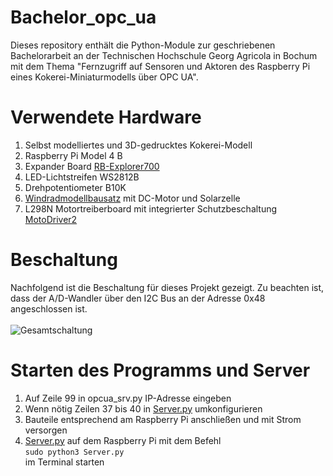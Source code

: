 # Bachelor_opc_ua
Dieses repository enthält die Python-Module zur geschriebenen Bachelorarbeit an der Technischen Hochschule Georg Agricola in Bochum mit dem Thema "Fernzugriff auf Sensoren und Aktoren des Raspberry Pi eines Kokerei-Miniaturmodells über OPC UA".


# Verwendete Hardware
1. Selbst modelliertes und 3D-gedrucktes Kokerei-Modell
2. Raspberry Pi Model 4 B
3. Expander Board [RB-Explorer700](https://joy-it.net/de/products/RB-Explorer700)
4. LED-Lichtstreifen WS2812B
5. Drehpotentiometer B10K
6. [Windradmodellbausatz](https://www.sol-expert-group.de/Solar-Produkte/Windanlagenmodelle/Solar-Modelle/Windanlagenmodell-SOL-WIND-Bausatz::857.html?MODsid=b7su72u36u9i4lmapqquudkst7) mit DC-Motor und Solarzelle 
7. L298N Motortreiberboard mit integrierter Schutzbeschaltung [MotoDriver2](https://joy-it.net/de/products/SBC-Motodriver2)


# Beschaltung
Nachfolgend ist die Beschaltung für dieses Projekt gezeigt. Zu beachten ist, dass der A/D-Wandler über den I2C Bus an der Adresse 0x48 angeschlossen ist.<br><br>
![Gesamtschaltung](https://user-images.githubusercontent.com/81588173/133212266-e198e94a-7edf-4d12-9953-ee7393504849.jpg)


# Starten des Programms und Server
1. Auf Zeile 99 in opcua_srv.py IP-Adresse eingeben
2. Wenn nötig Zeilen 37 bis 40 in [Server.py](Server.py#L37-L40) umkonfigurieren
3. Bauteile entsprechend am Raspberry Pi anschließen und mit Strom versorgen
4. [Server.py](Server.py) auf dem Raspberry Pi mit dem Befehl <br>`sudo python3 Server.py`<br> im Terminal starten

